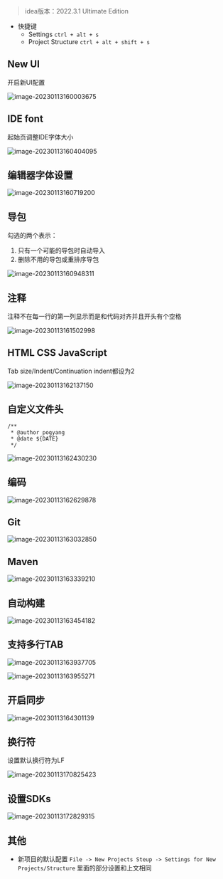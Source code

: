 > idea版本：2022.3.1 Ultimate Edition

- 快捷键
  - Settings `ctrl + alt + s`
  - Project Structure `ctrl + alt + shift + s`

## New UI

开启新UI配置

![image-20230113160003675](idea.assets/image-20230113160003675.png)

## IDE font

起始页调整IDE字体大小

![image-20230113160404095](idea.assets/image-20230113160404095.png)

## 编辑器字体设置

![image-20230113160719200](idea.assets/image-20230113160719200.png)

## 导包

勾选的两个表示：

1. 只有一个可能的导包时自动导入
2. 删除不用的导包或重排序导包

![image-20230113160948311](idea.assets/image-20230113160948311.png)

## 注释

注释不在每一行的第一列显示而是和代码对齐并且开头有个空格

![image-20230113161502998](idea.assets/image-20230113161502998.png)

## HTML CSS JavaScript

Tab size/Indent/Continuation indent都设为2

![image-20230113162137150](idea.assets/image-20230113162137150.png)

## 自定义文件头

```
/**
 * @author pogyang
 * @date ${DATE}
 */
```

![image-20230113162430230](idea.assets/image-20230113162430230.png)

## 编码

![image-20230113162629878](idea.assets/image-20230113162629878.png)

## Git

![image-20230113163032850](idea.assets/image-20230113163032850.png)

## Maven

![image-20230113163339210](idea.assets/image-20230113163339210.png)

## 自动构建

![image-20230113163454182](idea.assets/image-20230113163454182.png)

## 支持多行TAB

![image-20230113163937705](idea.assets/image-20230113163937705.png)

![image-20230113163955271](idea.assets/image-20230113163955271.png)

## 开启同步

![image-20230113164301139](idea.assets/image-20230113164301139.png)

## 换行符

设置默认换行符为LF

![image-20230113170825423](idea.assets/image-20230113170825423.png)

## 设置SDKs

![image-20230113172829315](idea.assets/image-20230113172829315.png)

## 其他

- 新项目的默认配置 `File -> New Projects Steup -> Settings for New Projects/Structure` 里面的部分设置和上文相同